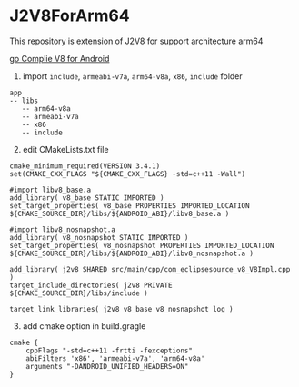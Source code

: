 # J2V8ForArm64
This repository is extension of J2V8 for support architecture arm64 

[go Complie V8 for Android](https://github.com/leibniz55/ComplieV8ForAndroid/blob/master/README.md)

1. import `include`, `armeabi-v7a`, `arm64-v8a`, `x86`, `include` folder
```
app
-- libs
   -- arm64-v8a
   -- armeabi-v7a
   -- x86
   -- include
```

2. edit CMakeLists.txt file
```
cmake_minimum_required(VERSION 3.4.1)
set(CMAKE_CXX_FLAGS "${CMAKE_CXX_FLAGS} -std=c++11 -Wall")

#import libv8_base.a
add_library( v8_base STATIC IMPORTED )
set_target_properties( v8_base PROPERTIES IMPORTED_LOCATION ${CMAKE_SOURCE_DIR}/libs/${ANDROID_ABI}/libv8_base.a )

#import libv8_nosnapshot.a
add_library( v8_nosnapshot STATIC IMPORTED )
set_target_properties( v8_nosnapshot PROPERTIES IMPORTED_LOCATION ${CMAKE_SOURCE_DIR}/libs/${ANDROID_ABI}/libv8_nosnapshot.a )

add_library( j2v8 SHARED src/main/cpp/com_eclipsesource_v8_V8Impl.cpp )
target_include_directories( j2v8 PRIVATE ${CMAKE_SOURCE_DIR}/libs/include )

target_link_libraries( j2v8 v8_base v8_nosnapshot log )
```

3. add cmake option in build.gragle
```
cmake {
    cppFlags "-std=c++11 -frtti -fexceptions"
    abiFilters 'x86', 'armeabi-v7a', 'arm64-v8a'
    arguments "-DANDROID_UNIFIED_HEADERS=ON"
}
```
